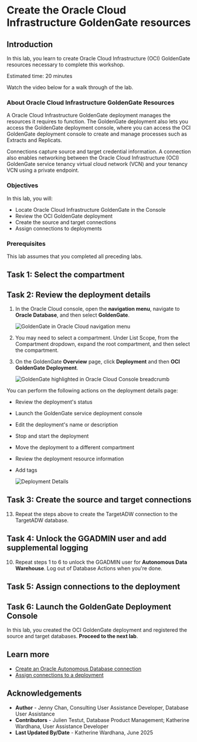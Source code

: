 # Create the Oracle Cloud Infrastructure GoldenGate resources

## Introduction

In this lab, you learn to create Oracle Cloud Infrastructure (OCI) GoldenGate resources necessary to complete this workshop.

Estimated time: 20 minutes

Watch the video below for a walk through of the lab.
[](youtube:qW8ulWBx99s)

### About Oracle Cloud Infrastructure GoldenGate Resources

A Oracle Cloud Infrastructure GoldenGate deployment manages the resources it requires to function. The GoldenGate deployment also lets you access the GoldenGate deployment console, where you can access the OCI GoldenGate deployment console to create and manage processes such as Extracts and Replicats.

Connections capture source and target credential information. A connection also enables networking between the Oracle Cloud Infrastructure (OCI) GoldenGate service tenancy virtual cloud network (VCN) and your tenancy VCN using a private endpoint.

### Objectives

In this lab, you will:
* Locate Oracle Cloud Infrastructure GoldenGate in the Console
* Review the OCI GoldenGate deployment
* Create the source and target connections
* Assign connections to deployments

### Prerequisites

This lab assumes that you completed all preceding labs.

## Task 1: Select the compartment

[](include:00-select-compartment.md)

## Task 2: Review the deployment details

1. In the Oracle Cloud console, open the **navigation menu**, navigate to **Oracle Database**, and then select **GoldenGate**.

    ![GoldenGate in Oracle Cloud navigation menu](https://oracle-livelabs.github.io/goldengate/ggs-common/create/images/database-goldengate.png " ")

2. You may need to select a compartment. Under List Scope, from the Compartment dropdown, expand the root compartment, and then select the compartment.

3. On the GoldenGate **Overview** page, click **Deployment** and then **OCI GoldenGate Deployment**.

    ![GoldenGate highlighted in Oracle Cloud Console breadcrumb](https://oracle-livelabs.github.io/goldengate/ggs-common/create/images/01-02-ggs-overview-deployment.png " ")

You can perform the following actions on the deployment details page:

* Review the deployment's status
* Launch the GoldenGate service deployment console
* Edit the deployment's name or description
* Stop and start the deployment
* Move the deployment to a different compartment
* Review the deployment resource information
* Add tags

    ![Deployment Details](https://oracle-livelabs.github.io/goldengate/ggs-common/create/images/05-01-deployment-details.png " ")

## Task 3: Create the source and target connections

[](include:01-create-source-connection.md)

13. Repeat the steps above to create the TargetADW connection to the TargetADW database.

## Task 4: Unlock the GGADMIN user and add supplemental logging

[](include:02-unlock-source-ggadmin.md)

10. Repeat steps 1 to 6 to unlock the GGADMIN user for **Autonomous Data Warehouse**. Log out of Database Actions when you're done.

## Task 5: Assign connections to the deployment

[](include:05-assign-connection.md)

## Task 6: Launch the GoldenGate Deployment Console

[](include:01-launch-console.md)

In this lab, you created the OCI GoldenGate deployment and registered the source and target databases. **Proceed to the next lab**.

## Learn more

* [Create an Oracle Autonomous Database connection](https://docs.oracle.com/en/cloud/paas/goldengate-service/tqrlh/index.html)
* [Assign connections to a deployment](https://docs.oracle.com/en/cloud/paas/goldengate-service/qsqts/index.html)

## Acknowledgements
* **Author** - Jenny Chan, Consulting User Assistance Developer, Database User Assistance
* **Contributors** -  Julien Testut, Database Product Management; Katherine Wardhana, User Assistance Developer
* **Last Updated By/Date** - Katherine Wardhana, June 2025
